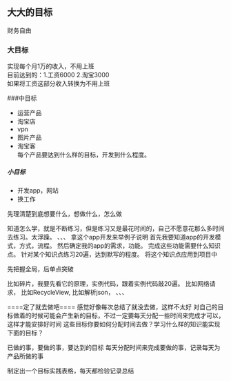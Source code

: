 ## 大大的目标
财务自由
### 大目标
实现每个月1万的收入，不用上班  
目前达到的：1.工资6000 2.淘宝3000  
如果将工资这部分收入转换为不用上班

###中目标
- 运营产品
 - 淘宝店  
 - vpn
 - 图片产品
 - 淘宝客  
每个产品要达到什么样的目标，开发到什么程度。

##### 小目标

- 开发app，网站
- 换工作



先理清楚到底想要什么，想做什么，怎么做

知道怎么学，就是不断练习，但是练习又是最花时间的，自己不愿意花那么多时间去练习。太浮躁。
、、、
拿这个app开发来举例子说明
首先我要知道app的开发模式，方式，流程。
然后确定我的app的需求，功能。
完成这些功能需要什么知识点。
针对某个知识点练习20遍，达到默写的程度。
将这个知识点应用到项目中

先把握全局，后单点突破

比如碎片，我要先看它的原理，实例代码，跟着实例代码敲20遍。
比如网络请求，
比如RecycleView,
比如解析json，
、、、

====定了就去做吧====
感觉好像每次总结了就没去做，这样不太好
对自己的目标做着的时候可能会产生新的目标，不过一定要每天分配一些时间来完成才可以，这样才能安排好时间
这些目标你要如何分配时间去做？学习什么样的知识能实现下面的目标？

已做的事，要做的事，要达到的目标
每天分配时间来完成要做的事，记录每天为产品所做的事

制定出一个目标实践表格，每天都检验记录总结






